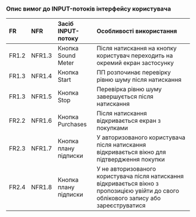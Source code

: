 ### Опис вимог до INPUT-потоків інтерфейсу користувача


|FR|NFR| Засіб INPUT-потоку  | Особливості використання |
|:-   |:-     |:-                |:-                    |
|FR1.2| NFR1.3 | Кнопка Sound Meter | Після натискання на кнопку користувач переходить на окремий екран застосунку|
|FR1.3| NFR1.4 | Кнопка Start | ПП розпочинає перевірку рівню шуму після натискання|
|FR1.3| NFR1.5 | Кнопка Stop | Перевірка рівню шуму завершується після натискання |
|FR2.2| NFR1.6 | Кнопка Purchases | Після натискання відкривається екран з покупками |
|FR2.3| NFR1.7 | Кнопка плану підписки| У авторизованого користувача після натискання відкривається вікно для підтвердження покупки |
|FR2.4| NFR1.8 | Кнопка плану підписки| У не авторизованого користувача після натискання відкривається вікно з пропозицією увійти до свого облікового запису або зареєструватися |
